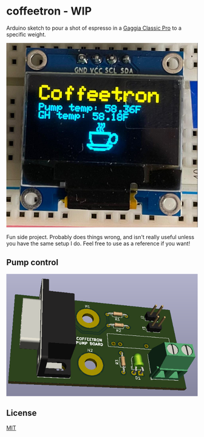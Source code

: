 # coffeetron - WIP

Arduino sketch to pour a shot of espresso in a [Gaggia Classic Pro](https://www.gaggia.com/manual-machines/new-classic/) to a specific weight.

![Coffeetron display](display.jpg)

Fun side project. Probably does things wrong, and isn't really useful unless you have the same setup I do. Feel free to use as a reference if you want!

## Pump control

![Pump control PCB](pump_control.png)

## License

[MIT](LICENSE.md)

